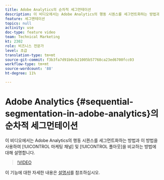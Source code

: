 ```yaml
---
title: Adobe Analytics의 순차적 세그먼테이션
description: 이 비디오에서는 Adobe Analytics의 행동 시퀀스를 세그먼트화하는 방법과 이 시퀀스를 사용하여 마케팅 채널 및 폴아웃을 비교하는 방법을 설명합니다.
feature: 세그멘테이션
topics: null
activity: use
doc-type: feature video
team: Technical Marketing
kt: 2302
role: 비즈니스 전문가
level: 초급
translation-type: tm+mt
source-git-commit: f3b3fa7d91b0cb21005b57768ca23ed6700fcc03
workflow-type: tm+mt
source-wordcount: '88'
ht-degree: 11%

---
```



# Adobe Analytics {#sequential-segmentation-in-adobe-analytics}의 순차적 세그먼테이션

이 비디오에서는 Adobe Analytics의 행동 시퀀스를 세그먼트화하는 방법과 이 방법을 사용하여 [!UICONTROL 마케팅 채널] 및 [!UICONTROL 폴아웃]을 비교하는 방법에 대해 설명합니다.

>[!VIDEO](https://video.tv.adobe.com/v/25405/?quality=12)

이 기능에 대한 자세한 내용은 [설명서](https://marketing.adobe.com/resources/help/en_US/analytics/segment/index.html?f=seg_build_ui)를 참조하십시오.
